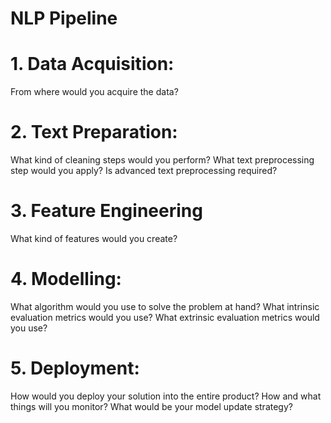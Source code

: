 # NLP Pipeline

# 1. Data Acquisition:
From where would you acquire the data?

# 2. Text Preparation:
What kind of cleaning steps would you perform?
What text preprocessing step would you apply?
Is advanced text preprocessing required?

# 3. Feature Engineering
What kind of features would you create?

# 4. Modelling:
What algorithm would you use to solve the problem at hand?
What intrinsic evaluation metrics would you use?
What extrinsic evaluation metrics would you use?

# 5. Deployment:
How would you deploy your solution into the entire product?
How and what things will you monitor?
What would be your model update strategy?

